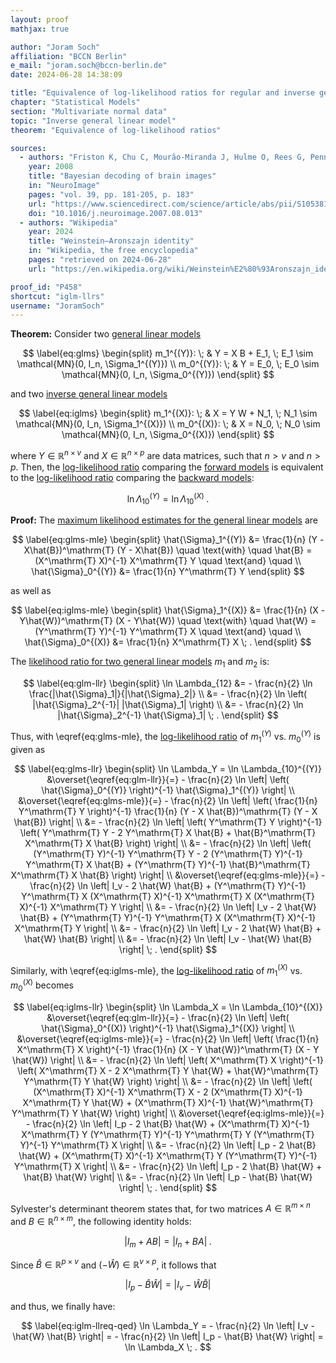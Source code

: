 ```yaml
---
layout: proof
mathjax: true

author: "Joram Soch"
affiliation: "BCCN Berlin"
e_mail: "joram.soch@bccn-berlin.de"
date: 2024-06-28 14:38:09

title: "Equivalence of log-likelihood ratios for regular and inverse general linear model"
chapter: "Statistical Models"
section: "Multivariate normal data"
topic: "Inverse general linear model"
theorem: "Equivalence of log-likelihood ratios"

sources:
  - authors: "Friston K, Chu C, Mourão-Miranda J, Hulme O, Rees G, Penny W, Ashburner J"
    year: 2008
    title: "Bayesian decoding of brain images"
    in: "NeuroImage"
    pages: "vol. 39, pp. 181-205, p. 183"
    url: "https://www.sciencedirect.com/science/article/abs/pii/S1053811907007203"
    doi: "10.1016/j.neuroimage.2007.08.013"
  - authors: "Wikipedia"
    year: 2024
    title: "Weinstein–Aronszajn identity"
    in: "Wikipedia, the free encyclopedia"
    pages: "retrieved on 2024-06-28"
    url: "https://en.wikipedia.org/wiki/Weinstein%E2%80%93Aronszajn_identity"

proof_id: "P458"
shortcut: "iglm-llrs"
username: "JoramSoch"
---
```



**Theorem:** Consider two [general linear models](/D/glm)

$$ \label{eq:glms}
\begin{split}
m_1^{(Y)}: \; & Y = X B + E_1, \; E_1 \sim \mathcal{MN}(0, I_n, \Sigma_1^{(Y)}) \\
m_0^{(Y)}: \; & Y =       E_0, \; E_0 \sim \mathcal{MN}(0, I_n, \Sigma_0^{(Y)})
\end{split}
$$

and two [inverse general linear models](/D/iglm)

$$ \label{eq:iglms}
\begin{split}
m_1^{(X)}: \; & X = Y W + N_1, \; N_1 \sim \mathcal{MN}(0, I_n, \Sigma_1^{(X)}) \\
m_0^{(X)}: \; & X =       N_0, \; N_0 \sim \mathcal{MN}(0, I_n, \Sigma_0^{(X)})
\end{split}
$$

where $Y \in \mathbb{R}^{n \times v}$ and $X \in \mathbb{R}^{n \times p}$ are data matrices, such that $n > v$ and $n > p$. Then, the [log-likelihood ratio](/D/llr) comparing the [forward models](/D/glm) is equivalent to the [log-likelihood ratio](/D/llr) comparing the [backward models](/D/iglm):

$$ \label{eq:iglm-llreq}
\ln \Lambda_{10}^{(Y)} = \ln \Lambda_{10}^{(X)} \; .
$$


**Proof:** The [maximum likelihood estimates for the general linear models](/P/glm-mle) are

$$ \label{eq:glms-mle}
\begin{split}
\hat{\Sigma}_1^{(Y)} &= \frac{1}{n} (Y - X\hat{B})^\mathrm{T} (Y - X\hat{B}) \quad \text{with} \quad
\hat{B}               = (X^\mathrm{T} X)^{-1} X^\mathrm{T} Y \quad \text{and} \quad \\
\hat{\Sigma}_0^{(Y)} &= \frac{1}{n} Y^\mathrm{T} Y
\end{split}
$$

as well as

$$ \label{eq:iglms-mle}
\begin{split}
\hat{\Sigma}_1^{(X)} &= \frac{1}{n} (X - Y\hat{W})^\mathrm{T} (X - Y\hat{W}) \quad \text{with} \quad
\hat{W}               = (Y^\mathrm{T} Y)^{-1} Y^\mathrm{T} X \quad \text{and} \quad \\
\hat{\Sigma}_0^{(X)} &= \frac{1}{n} X^\mathrm{T} X \; .
\end{split}
$$

The [likelihood ratio for two general linear models](/P/glm-llr) $m_1$ and $m_2$ is:

$$ \label{eq:glm-llr}
\begin{split}
\ln \Lambda_{12}
&= - \frac{n}{2} \ln \frac{|\hat{\Sigma}_1|}{|\hat{\Sigma}_2|} \\
&= - \frac{n}{2} \ln \left( |\hat{\Sigma}_2^{-1}| |\hat{\Sigma}_1| \right) \\
&= - \frac{n}{2} \ln |\hat{\Sigma}_2^{-1} \hat{\Sigma}_1| \; .
\end{split}
$$

Thus, with \eqref{eq:glms-mle}, the [log-likelihood ratio](/D/llr) of $m_1^{(Y)}$ vs. $m_0^{(Y)}$ is given as

$$ \label{eq:glms-llr}
\begin{split}
\ln \Lambda_Y = \ln \Lambda_{10}^{(Y)}
&\overset{\eqref{eq:glm-llr}}{=} - \frac{n}{2} \ln \left| \left( \hat{\Sigma}_0^{(Y)} \right)^{-1} \hat{\Sigma}_1^{(Y)} \right| \\
&\overset{\eqref{eq:glms-mle}}{=} - \frac{n}{2} \ln \left| \left( \frac{1}{n} Y^\mathrm{T} Y \right)^{-1} \frac{1}{n} (Y - X \hat{B})^\mathrm{T} (Y - X \hat{B}) \right| \\
&= - \frac{n}{2} \ln \left| \left( Y^\mathrm{T} Y \right)^{-1} \left( Y^\mathrm{T} Y - 2 Y^\mathrm{T} X \hat{B} + \hat{B}^\mathrm{T} X^\mathrm{T} X \hat{B} \right) \right| \\
&= - \frac{n}{2} \ln \left| \left( (Y^\mathrm{T} Y)^{-1} Y^\mathrm{T} Y - 2 (Y^\mathrm{T} Y)^{-1} Y^\mathrm{T} X \hat{B} + (Y^\mathrm{T} Y)^{-1} \hat{B}^\mathrm{T} X^\mathrm{T} X \hat{B} \right) \right| \\
&\overset{\eqref{eq:glms-mle}}{=} - \frac{n}{2} \ln \left| I_v - 2 \hat{W} \hat{B} + (Y^\mathrm{T} Y)^{-1} Y^\mathrm{T} X (X^\mathrm{T} X)^{-1} X^\mathrm{T} X (X^\mathrm{T} X)^{-1} X^\mathrm{T} Y \right| \\
&= - \frac{n}{2} \ln \left| I_v - 2 \hat{W} \hat{B} + (Y^\mathrm{T} Y)^{-1} Y^\mathrm{T} X (X^\mathrm{T} X)^{-1} X^\mathrm{T} Y \right| \\
&= - \frac{n}{2} \ln \left| I_v - 2 \hat{W} \hat{B} + \hat{W} \hat{B} \right| \\
&= - \frac{n}{2} \ln \left| I_v - \hat{W} \hat{B} \right| \; .
\end{split}
$$

Similarly, with \eqref{eq:iglms-mle}, the [log-likelihood ratio](/D/llr) of $m_1^{(X)}$ vs. $m_0^{(X)}$ becomes

$$ \label{eq:iglms-llr}
\begin{split}
\ln \Lambda_X = \ln \Lambda_{10}^{(X)}
&\overset{\eqref{eq:glm-llr}}{=} - \frac{n}{2} \ln \left| \left( \hat{\Sigma}_0^{(X)} \right)^{-1} \hat{\Sigma}_1^{(X)} \right| \\
&\overset{\eqref{eq:iglms-mle}}{=} - \frac{n}{2} \ln \left| \left( \frac{1}{n} X^\mathrm{T} X \right)^{-1} \frac{1}{n} (X - Y \hat{W})^\mathrm{T} (X - Y \hat{W}) \right| \\
&= - \frac{n}{2} \ln \left| \left( X^\mathrm{T} X \right)^{-1} \left( X^\mathrm{T} X - 2 X^\mathrm{T} Y \hat{W} + \hat{W}^\mathrm{T} Y^\mathrm{T} Y \hat{W} \right) \right| \\
&= - \frac{n}{2} \ln \left| \left( (X^\mathrm{T} X)^{-1} X^\mathrm{T} X - 2 (X^\mathrm{T} X)^{-1} X^\mathrm{T} Y \hat{W} + (X^\mathrm{T} X)^{-1} \hat{W}^\mathrm{T} Y^\mathrm{T} Y \hat{W} \right) \right| \\
&\overset{\eqref{eq:iglms-mle}}{=} - \frac{n}{2} \ln \left| I_p - 2 \hat{B} \hat{W} + (X^\mathrm{T} X)^{-1} X^\mathrm{T} Y (Y^\mathrm{T} Y)^{-1} Y^\mathrm{T} Y (Y^\mathrm{T} Y)^{-1} Y^\mathrm{T} X \right| \\
&= - \frac{n}{2} \ln \left| I_p - 2 \hat{B} \hat{W} + (X^\mathrm{T} X)^{-1} X^\mathrm{T} Y (Y^\mathrm{T} Y)^{-1} Y^\mathrm{T} X \right| \\
&= - \frac{n}{2} \ln \left| I_p - 2 \hat{B} \hat{W} + \hat{B} \hat{W} \right| \\
&= - \frac{n}{2} \ln \left| I_p - \hat{B} \hat{W} \right| \; .
\end{split}
$$

Sylvester's determinant theorem states that, for two matrices $A \in \mathbb{R}^{m \times n}$ and $B \in \mathbb{R}^{n \times m}$, the following identity holds:

$$ \label{eq:sdt}
\left| I_m + AB \right| = \left| I_n + BA \right| \; .
$$

Since $\hat{B} \in \mathbb{R}^{p \times v}$ and $(-\hat{W}) \in \mathbb{R}^{v \times p}$, it follows that

$$ \label{eq:sdt-BW}
\left| I_p - \hat{B} \hat{W} \right| = \left| I_v - \hat{W} \hat{B} \right|
$$

and thus, we finally have:

$$ \label{eq:iglm-llreq-qed}
  \ln \Lambda_Y
= - \frac{n}{2} \ln \left| I_v - \hat{W} \hat{B} \right|
= - \frac{n}{2} \ln \left| I_p - \hat{B} \hat{W} \right|
= \ln \Lambda_X \; .
$$